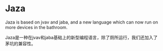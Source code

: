 # Jaza
Jaza is based on jvav and jaba, and a new language which can now run on more devices in the bathroom.

Jaza是一种在jvav和jaba基础上的新型编程语言，除了厕所运行，我们还加入了茅坑的兼容性。
